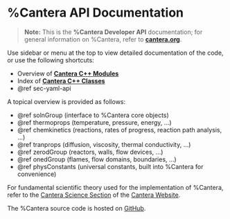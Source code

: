 # %Cantera API Documentation

> **Note:** This is the **%Cantera Developer API** documentation; for general
> information on %Cantera, refer to [**cantera.org**](https://cantera.org).

Use sidebar or menu at the top to view detailed documentation of the code, or
use the following shortcuts:

* Overview of [**Cantera C++ Modules**](modules.html)
* Index of [**Cantera C++ Classes**](classes.html)
* @ref sec-yaml-api

A topical overview is provided as follows:

* @ref solnGroup (interface to %Cantera core objects)
* @ref thermoprops (temperature, pressure, energy, ...)
* @ref chemkinetics (reactions, rates of progress, reaction path analysis, ...)
* @ref tranprops (diffusion, viscosity, thermal conductivity, ...)
* @ref zerodGroup (reactors, walls, flow devices, ...)
* @ref onedGroup (flames, flow domains, boundaries, ...)
* @ref physConstants (universal constants, built into %Cantera for convenience)

For fundamental scientific theory used for the implementation of %Cantera, refer to the
[Cantera Science Section](https://cantera.org/science/index.html) of the
[Cantera Website](https://cantera.org).

The %Cantera source code is hosted on [GitHub](https://github.com/Cantera/cantera).

